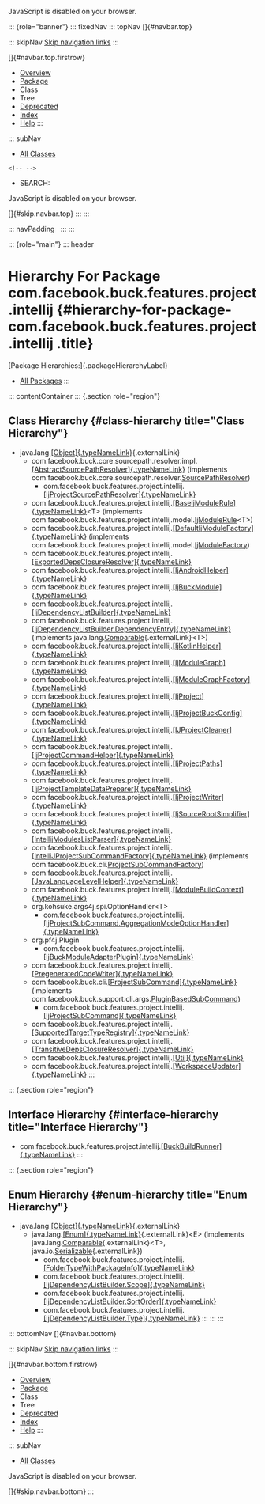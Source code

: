 <div>

JavaScript is disabled on your browser.

</div>

::: {role="banner"}
::: fixedNav
::: topNav
[]{#navbar.top}

::: skipNav
[Skip navigation links](#skip.navbar.top "Skip navigation links")
:::

[]{#navbar.top.firstrow}

-   [Overview](../../../../../../index.html)
-   [Package](package-summary.html)
-   Class
-   Tree
-   [Deprecated](../../../../../../deprecated-list.html)
-   [Index](../../../../../../index-all.html)
-   [Help](../../../../../../help-doc.html)
:::

::: subNav
-   [All Classes](../../../../../../allclasses.html)

```{=html}
<!-- -->
```
-   SEARCH:

<div>

<div>

JavaScript is disabled on your browser.

</div>

</div>

[]{#skip.navbar.top}
:::
:::

::: navPadding
 
:::
:::

::: {role="main"}
::: header
# Hierarchy For Package com.facebook.buck.features.project.intellij {#hierarchy-for-package-com.facebook.buck.features.project.intellij .title}

[Package Hierarchies:]{.packageHierarchyLabel}

-   [All Packages](../../../../../../overview-tree.html)
:::

::: contentContainer
::: {.section role="region"}
## Class Hierarchy {#class-hierarchy title="Class Hierarchy"}

-   java.lang.[[Object]{.typeNameLink}](http://docs.oracle.com/javase/7/docs/api/java/lang/Object.html?is-external=true "class or interface in java.lang"){.externalLink}
    -   com.facebook.buck.core.sourcepath.resolver.impl.[[AbstractSourcePathResolver]{.typeNameLink}](../../../core/sourcepath/resolver/impl/AbstractSourcePathResolver.html "class in com.facebook.buck.core.sourcepath.resolver.impl")
        (implements
        com.facebook.buck.core.sourcepath.resolver.[SourcePathResolver](../../../core/sourcepath/resolver/SourcePathResolver.html "interface in com.facebook.buck.core.sourcepath.resolver"))
        -   com.facebook.buck.features.project.intellij.[[IjProjectSourcePathResolver]{.typeNameLink}](IjProjectSourcePathResolver.html "class in com.facebook.buck.features.project.intellij")
    -   com.facebook.buck.features.project.intellij.[[BaseIjModuleRule]{.typeNameLink}](BaseIjModuleRule.html "class in com.facebook.buck.features.project.intellij")\<T\>
        (implements
        com.facebook.buck.features.project.intellij.model.[IjModuleRule](model/IjModuleRule.html "interface in com.facebook.buck.features.project.intellij.model")\<T\>)
    -   com.facebook.buck.features.project.intellij.[[DefaultIjModuleFactory]{.typeNameLink}](DefaultIjModuleFactory.html "class in com.facebook.buck.features.project.intellij")
        (implements
        com.facebook.buck.features.project.intellij.model.[IjModuleFactory](model/IjModuleFactory.html "interface in com.facebook.buck.features.project.intellij.model"))
    -   com.facebook.buck.features.project.intellij.[[ExportedDepsClosureResolver]{.typeNameLink}](ExportedDepsClosureResolver.html "class in com.facebook.buck.features.project.intellij")
    -   com.facebook.buck.features.project.intellij.[[IjAndroidHelper]{.typeNameLink}](IjAndroidHelper.html "class in com.facebook.buck.features.project.intellij")
    -   com.facebook.buck.features.project.intellij.[[IjBuckModule]{.typeNameLink}](IjBuckModule.html "class in com.facebook.buck.features.project.intellij")
    -   com.facebook.buck.features.project.intellij.[[IjDependencyListBuilder]{.typeNameLink}](IjDependencyListBuilder.html "class in com.facebook.buck.features.project.intellij")
    -   com.facebook.buck.features.project.intellij.[[IjDependencyListBuilder.DependencyEntry]{.typeNameLink}](IjDependencyListBuilder.DependencyEntry.html "class in com.facebook.buck.features.project.intellij")
        (implements
        java.lang.[Comparable](http://docs.oracle.com/javase/7/docs/api/java/lang/Comparable.html?is-external=true "class or interface in java.lang"){.externalLink}\<T\>)
    -   com.facebook.buck.features.project.intellij.[[IjKotlinHelper]{.typeNameLink}](IjKotlinHelper.html "class in com.facebook.buck.features.project.intellij")
    -   com.facebook.buck.features.project.intellij.[[IjModuleGraph]{.typeNameLink}](IjModuleGraph.html "class in com.facebook.buck.features.project.intellij")
    -   com.facebook.buck.features.project.intellij.[[IjModuleGraphFactory]{.typeNameLink}](IjModuleGraphFactory.html "class in com.facebook.buck.features.project.intellij")
    -   com.facebook.buck.features.project.intellij.[[IjProject]{.typeNameLink}](IjProject.html "class in com.facebook.buck.features.project.intellij")
    -   com.facebook.buck.features.project.intellij.[[IjProjectBuckConfig]{.typeNameLink}](IjProjectBuckConfig.html "class in com.facebook.buck.features.project.intellij")
    -   com.facebook.buck.features.project.intellij.[[IJProjectCleaner]{.typeNameLink}](IJProjectCleaner.html "class in com.facebook.buck.features.project.intellij")
    -   com.facebook.buck.features.project.intellij.[[IjProjectCommandHelper]{.typeNameLink}](IjProjectCommandHelper.html "class in com.facebook.buck.features.project.intellij")
    -   com.facebook.buck.features.project.intellij.[[IjProjectPaths]{.typeNameLink}](IjProjectPaths.html "class in com.facebook.buck.features.project.intellij")
    -   com.facebook.buck.features.project.intellij.[[IjProjectTemplateDataPreparer]{.typeNameLink}](IjProjectTemplateDataPreparer.html "class in com.facebook.buck.features.project.intellij")
    -   com.facebook.buck.features.project.intellij.[[IjProjectWriter]{.typeNameLink}](IjProjectWriter.html "class in com.facebook.buck.features.project.intellij")
    -   com.facebook.buck.features.project.intellij.[[IjSourceRootSimplifier]{.typeNameLink}](IjSourceRootSimplifier.html "class in com.facebook.buck.features.project.intellij")
    -   com.facebook.buck.features.project.intellij.[[IntellijModulesListParser]{.typeNameLink}](IntellijModulesListParser.html "class in com.facebook.buck.features.project.intellij")
    -   com.facebook.buck.features.project.intellij.[[IntelliJProjectSubCommandFactory]{.typeNameLink}](IntelliJProjectSubCommandFactory.html "class in com.facebook.buck.features.project.intellij")
        (implements
        com.facebook.buck.cli.[ProjectSubCommandFactory](../../../cli/ProjectSubCommandFactory.html "interface in com.facebook.buck.cli"))
    -   com.facebook.buck.features.project.intellij.[[JavaLanguageLevelHelper]{.typeNameLink}](JavaLanguageLevelHelper.html "class in com.facebook.buck.features.project.intellij")
    -   com.facebook.buck.features.project.intellij.[[ModuleBuildContext]{.typeNameLink}](ModuleBuildContext.html "class in com.facebook.buck.features.project.intellij")
    -   org.kohsuke.args4j.spi.OptionHandler\<T\>
        -   com.facebook.buck.features.project.intellij.[[IjProjectSubCommand.AggregationModeOptionHandler]{.typeNameLink}](IjProjectSubCommand.AggregationModeOptionHandler.html "class in com.facebook.buck.features.project.intellij")
    -   org.pf4j.Plugin
        -   com.facebook.buck.features.project.intellij.[[IjBuckModuleAdapterPlugin]{.typeNameLink}](IjBuckModuleAdapterPlugin.html "class in com.facebook.buck.features.project.intellij")
    -   com.facebook.buck.features.project.intellij.[[PregeneratedCodeWriter]{.typeNameLink}](PregeneratedCodeWriter.html "class in com.facebook.buck.features.project.intellij")
    -   com.facebook.buck.cli.[[ProjectSubCommand]{.typeNameLink}](../../../cli/ProjectSubCommand.html "class in com.facebook.buck.cli")
        (implements
        com.facebook.buck.support.cli.args.[PluginBasedSubCommand](../../../support/cli/args/PluginBasedSubCommand.html "interface in com.facebook.buck.support.cli.args"))
        -   com.facebook.buck.features.project.intellij.[[IjProjectSubCommand]{.typeNameLink}](IjProjectSubCommand.html "class in com.facebook.buck.features.project.intellij")
    -   com.facebook.buck.features.project.intellij.[[SupportedTargetTypeRegistry]{.typeNameLink}](SupportedTargetTypeRegistry.html "class in com.facebook.buck.features.project.intellij")
    -   com.facebook.buck.features.project.intellij.[[TransitiveDepsClosureResolver]{.typeNameLink}](TransitiveDepsClosureResolver.html "class in com.facebook.buck.features.project.intellij")
    -   com.facebook.buck.features.project.intellij.[[Util]{.typeNameLink}](Util.html "class in com.facebook.buck.features.project.intellij")
    -   com.facebook.buck.features.project.intellij.[[WorkspaceUpdater]{.typeNameLink}](WorkspaceUpdater.html "class in com.facebook.buck.features.project.intellij")
:::

::: {.section role="region"}
## Interface Hierarchy {#interface-hierarchy title="Interface Hierarchy"}

-   com.facebook.buck.features.project.intellij.[[BuckBuildRunner]{.typeNameLink}](BuckBuildRunner.html "interface in com.facebook.buck.features.project.intellij")
:::

::: {.section role="region"}
## Enum Hierarchy {#enum-hierarchy title="Enum Hierarchy"}

-   java.lang.[[Object]{.typeNameLink}](http://docs.oracle.com/javase/7/docs/api/java/lang/Object.html?is-external=true "class or interface in java.lang"){.externalLink}
    -   java.lang.[[Enum]{.typeNameLink}](http://docs.oracle.com/javase/7/docs/api/java/lang/Enum.html?is-external=true "class or interface in java.lang"){.externalLink}\<E\>
        (implements
        java.lang.[Comparable](http://docs.oracle.com/javase/7/docs/api/java/lang/Comparable.html?is-external=true "class or interface in java.lang"){.externalLink}\<T\>,
        java.io.[Serializable](http://docs.oracle.com/javase/7/docs/api/java/io/Serializable.html?is-external=true "class or interface in java.io"){.externalLink})
        -   com.facebook.buck.features.project.intellij.[[FolderTypeWithPackageInfo]{.typeNameLink}](FolderTypeWithPackageInfo.html "enum in com.facebook.buck.features.project.intellij")
        -   com.facebook.buck.features.project.intellij.[[IjDependencyListBuilder.Scope]{.typeNameLink}](IjDependencyListBuilder.Scope.html "enum in com.facebook.buck.features.project.intellij")
        -   com.facebook.buck.features.project.intellij.[[IjDependencyListBuilder.SortOrder]{.typeNameLink}](IjDependencyListBuilder.SortOrder.html "enum in com.facebook.buck.features.project.intellij")
        -   com.facebook.buck.features.project.intellij.[[IjDependencyListBuilder.Type]{.typeNameLink}](IjDependencyListBuilder.Type.html "enum in com.facebook.buck.features.project.intellij")
:::
:::
:::

::: bottomNav
[]{#navbar.bottom}

::: skipNav
[Skip navigation links](#skip.navbar.bottom "Skip navigation links")
:::

[]{#navbar.bottom.firstrow}

-   [Overview](../../../../../../index.html)
-   [Package](package-summary.html)
-   Class
-   Tree
-   [Deprecated](../../../../../../deprecated-list.html)
-   [Index](../../../../../../index-all.html)
-   [Help](../../../../../../help-doc.html)
:::

::: subNav
-   [All Classes](../../../../../../allclasses.html)

<div>

<div>

JavaScript is disabled on your browser.

</div>

</div>

[]{#skip.navbar.bottom}
:::
